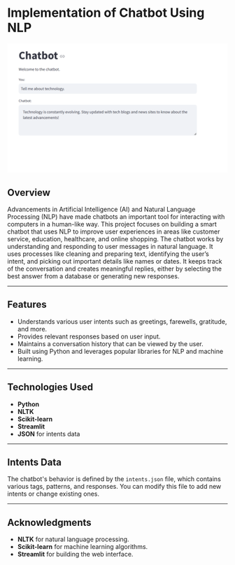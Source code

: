 
# Implementation of Chatbot Using NLP

<img src="./images/img1.png"/>

## Overview
Advancements in Artificial Intelligence (AI) and Natural Language Processing (NLP) have made chatbots an important tool for interacting with computers in a human-like way. This project focuses on building a smart chatbot that uses NLP to improve user experiences in areas like customer service, education, healthcare, and online shopping.
The chatbot works by understanding and responding to user messages in natural language. It uses processes like cleaning and preparing text, identifying the user’s intent, and picking out important details like names or dates. It keeps track of the conversation and creates meaningful replies, either by selecting the best answer from a database or generating new responses.


---

## Features
- Understands various user intents such as greetings, farewells, gratitude, and more.
- Provides relevant responses based on user input.
- Maintains a conversation history that can be viewed by the user.
- Built using Python and leverages popular libraries for NLP and machine learning.

---

## Technologies Used
- **Python**
- **NLTK**
- **Scikit-learn**
- **Streamlit**
- **JSON** for intents data

---

## Intents Data
The chatbot's behavior is defined by the `intents.json` file, which contains various tags, patterns, and responses. You can modify this file to add new intents or change existing ones.

---

## Acknowledgments
- **NLTK** for natural language processing.
- **Scikit-learn** for machine learning algorithms.
- **Streamlit** for building the web interface.
